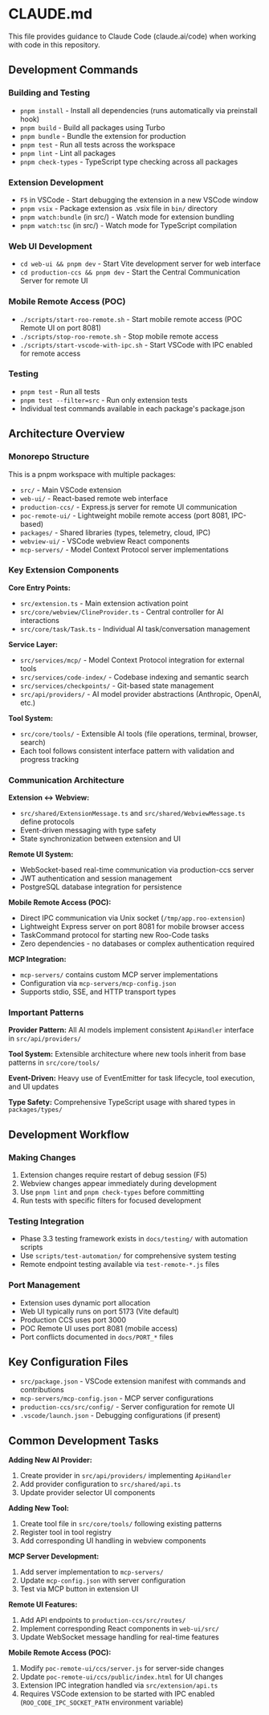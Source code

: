 # CLAUDE.md

This file provides guidance to Claude Code (claude.ai/code) when working with code in this repository.

## Development Commands

### Building and Testing

- `pnpm install` - Install all dependencies (runs automatically via preinstall hook)
- `pnpm build` - Build all packages using Turbo
- `pnpm bundle` - Bundle the extension for production
- `pnpm test` - Run all tests across the workspace
- `pnpm lint` - Lint all packages
- `pnpm check-types` - TypeScript type checking across all packages

### Extension Development

- `F5` in VSCode - Start debugging the extension in a new VSCode window
- `pnpm vsix` - Package extension as .vsix file in `bin/` directory
- `pnpm watch:bundle` (in src/) - Watch mode for extension bundling
- `pnpm watch:tsc` (in src/) - Watch mode for TypeScript compilation

### Web UI Development

- `cd web-ui && pnpm dev` - Start Vite development server for web interface
- `cd production-ccs && pnpm dev` - Start the Central Communication Server for remote UI

### Mobile Remote Access (POC)

- `./scripts/start-roo-remote.sh` - Start mobile remote access (POC Remote UI on port 8081)
- `./scripts/stop-roo-remote.sh` - Stop mobile remote access
- `./scripts/start-vscode-with-ipc.sh` - Start VSCode with IPC enabled for remote access

### Testing

- `pnpm test` - Run all tests
- `pnpm test --filter=src` - Run only extension tests
- Individual test commands available in each package's package.json

## Architecture Overview

### Monorepo Structure

This is a pnpm workspace with multiple packages:

- `src/` - Main VSCode extension
- `web-ui/` - React-based remote web interface
- `production-ccs/` - Express.js server for remote UI communication
- `poc-remote-ui/` - Lightweight mobile remote access (port 8081, IPC-based)
- `packages/` - Shared libraries (types, telemetry, cloud, IPC)
- `webview-ui/` - VSCode webview React components
- `mcp-servers/` - Model Context Protocol server implementations

### Key Extension Components

**Core Entry Points:**

- `src/extension.ts` - Main extension activation point
- `src/core/webview/ClineProvider.ts` - Central controller for AI interactions
- `src/core/task/Task.ts` - Individual AI task/conversation management

**Service Layer:**

- `src/services/mcp/` - Model Context Protocol integration for external tools
- `src/services/code-index/` - Codebase indexing and semantic search
- `src/services/checkpoints/` - Git-based state management
- `src/api/providers/` - AI model provider abstractions (Anthropic, OpenAI, etc.)

**Tool System:**

- `src/core/tools/` - Extensible AI tools (file operations, terminal, browser, search)
- Each tool follows consistent interface pattern with validation and progress tracking

### Communication Architecture

**Extension ↔ Webview:**

- `src/shared/ExtensionMessage.ts` and `src/shared/WebviewMessage.ts` define protocols
- Event-driven messaging with type safety
- State synchronization between extension and UI

**Remote UI System:**

- WebSocket-based real-time communication via production-ccs server
- JWT authentication and session management
- PostgreSQL database integration for persistence

**Mobile Remote Access (POC):**

- Direct IPC communication via Unix socket (`/tmp/app.roo-extension`)
- Lightweight Express server on port 8081 for mobile browser access
- TaskCommand protocol for starting new Roo-Code tasks
- Zero dependencies - no databases or complex authentication required

**MCP Integration:**

- `mcp-servers/` contains custom MCP server implementations
- Configuration via `mcp-servers/mcp-config.json`
- Supports stdio, SSE, and HTTP transport types

### Important Patterns

**Provider Pattern:** All AI models implement consistent `ApiHandler` interface in `src/api/providers/`

**Tool System:** Extensible architecture where new tools inherit from base patterns in `src/core/tools/`

**Event-Driven:** Heavy use of EventEmitter for task lifecycle, tool execution, and UI updates

**Type Safety:** Comprehensive TypeScript usage with shared types in `packages/types/`

## Development Workflow

### Making Changes

1. Extension changes require restart of debug session (F5)
2. Webview changes appear immediately during development
3. Use `pnpm lint` and `pnpm check-types` before committing
4. Run tests with specific filters for focused development

### Testing Integration

- Phase 3.3 testing framework exists in `docs/testing/` with automation scripts
- Use `scripts/test-automation/` for comprehensive system testing
- Remote endpoint testing available via `test-remote-*.js` files

### Port Management

- Extension uses dynamic port allocation
- Web UI typically runs on port 5173 (Vite default)
- Production CCS uses port 3000
- POC Remote UI uses port 8081 (mobile access)
- Port conflicts documented in `docs/PORT_*` files

## Key Configuration Files

- `src/package.json` - VSCode extension manifest with commands and contributions
- `mcp-servers/mcp-config.json` - MCP server configurations
- `production-ccs/src/config/` - Server configuration for remote UI
- `.vscode/launch.json` - Debugging configurations (if present)

## Common Development Tasks

**Adding New AI Provider:**

1. Create provider in `src/api/providers/` implementing `ApiHandler`
2. Add provider configuration to `src/shared/api.ts`
3. Update provider selector UI components

**Adding New Tool:**

1. Create tool file in `src/core/tools/` following existing patterns
2. Register tool in tool registry
3. Add corresponding UI handling in webview components

**MCP Server Development:**

1. Add server implementation to `mcp-servers/`
2. Update `mcp-config.json` with server configuration
3. Test via MCP button in extension UI

**Remote UI Features:**

1. Add API endpoints to `production-ccs/src/routes/`
2. Implement corresponding React components in `web-ui/src/`
3. Update WebSocket message handling for real-time features

**Mobile Remote Access (POC):**

1. Modify `poc-remote-ui/ccs/server.js` for server-side changes
2. Update `poc-remote-ui/ccs/public/index.html` for UI changes
3. Extension IPC integration handled via `src/extension/api.ts`
4. Requires VSCode extension to be started with IPC enabled (`ROO_CODE_IPC_SOCKET_PATH` environment variable)
